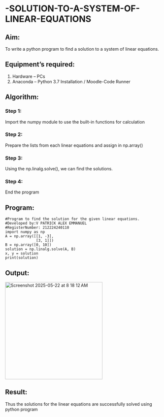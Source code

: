 # -SOLUTION-TO-A-SYSTEM-OF-LINEAR-EQUATIONS
## Aim:
To write a python program to find a solution to a system of linear equations.
## Equipment’s required:
1. 	Hardware – PCs
2. 	Anaconda – Python 3.7 Installation / Moodle-Code Runner
## Algorithm:
### Step 1: 
Import the numpy module to use the built-in functions for calculation
### Step 2: 
Prepare the lists from each linear equations and assign in np.array()
### Step 3: 
Using the np.linalg.solve(), we can find the solutions.
### Step 4: 
End the program
## Program:
```
#Program to find the solution for the given linear equations.
#Developed by:V PATRICK ALEX EMMANUEL
#RegisterNumber: 212224240110
import numpy as np
A = np.array([[1, -3],
              [3, 1]])
B = np.array([0, 10])
solution = np.linalg.solve(A, B)
x, y = solution
print(solution)
```
## Output:
<img width="316" alt="Screenshot 2025-05-22 at 8 18 12 AM" src="https://github.com/user-attachments/assets/b7af3232-2715-4def-9b09-f0ea99cc1bae" />

## Result: 
Thus the solutions for the linear equations are successfully solved using python program

